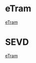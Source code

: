 # eTram

[eTram](https://eventbasedvision.github.io)

# SEVD

[eTram](https://eventbasedvision.github.io/SEVD)

